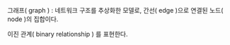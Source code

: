 그래프( graph ) : 네트워크 구조를 추상화한 모델로, 간선( edge )으로 연결된 노드( node )의 집합이다.

이진 관계( binary relationship ) 를 표현한다.

